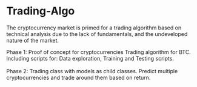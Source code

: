 # Trading-Algo

The cryptocurrency market is primed for a trading algorithm based on technical analysis due to the lack of fundamentals, and the undeveloped nature of the market.

Phase 1: Proof of concept for cryptocurrencies Trading algorithm for BTC. Including scripts for: Data exploration, Training and Testing scripts.
<br>
<br>
Phase 2: Trading class with models as child classes. Predict multiple cryptocurrencies and trade around them based on return.

